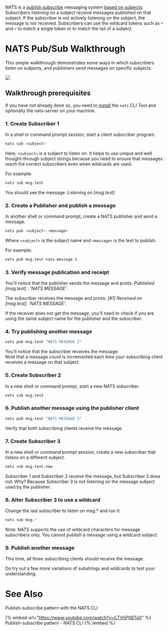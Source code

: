 NATS is a [publish subscribe](pubsub.md) messaging system [based on subjects](../../subjects.md). Subscribers listening on a subject receive messages published on that subject. If the subscriber is not actively listening on the subject, the message is not received. Subscribers can use the wildcard tokens such as `*` and `>` to match a single token or to match the tail of a subject.

# NATS Pub/Sub Walkthrough
  
This simple walkthrough demonstrates some ways in which subscribers listen on subjects, and publishers send messages on specific subjects.  
  
![](/assets/pubsubtut.svg)

## Walkthrough prerequisites

If you have not already done so, you need to [install](../../what-is-nats/walkthrough_setup.md) the `nats` CLI Tool and optionally the nats-server on your machine.

### 1. Create Subscriber 1

In a shell or command prompt session, start a client subscriber program.  

```bash
nats sub <subject>
```
  
Here, `<subject>` is a subject to listen on. It helps to use unique and well thought-through subject strings because you need to ensure that messages reach the correct subscribers even when wildcards are used.
  
For example:  

```bash
nats sub msg.test
```

You should see the message: _Listening on \[msg.test\]_

### 2. Create a Publisher and publish a message

In another shell or command prompt, create a NATS publisher and send a message.  

```bash
nats pub <subject> <message>
```

Where `<subject>` is the subject name and `<message>` is the text to publish.

For example:

```bash
nats pub msg.test nats-message-1
```

### 3. Verify message publication and receipt

You'll notice that the publisher sends the message and prints: _Published \[msg.test\] : 'NATS MESSAGE'_.

The subscriber receives the message and prints: _\[\#1\] Received on \[msg.test\]: 'NATS MESSAGE'_.

If the receiver does not get the message, you'll need to check if you are using the same subject name for the publisher and the subscriber.  

### 4. Try publishing another message

```bash
nats pub msg.test "NATS MESSAGE 2"
```

You'll notice that the subscriber receives the message.   
Note that a message count is incremented each time your subscribing client receives a message on that subject.  

### 5. Create Subscriber 2

In a new shell or command prompt, start a new NATS subscriber.   

```bash
nats sub msg.test
```

### 6. Publish another message using the publisher client

```bash
nats pub msg.test "NATS MESSAGE 3"
```

Verify that both subscribing clients receive the message.

### 7. Create Subscriber 3

In a new shell or command prompt session, create a new subscriber that listens on a different subject.  

```bash
nats sub msg.test.new
```

Subscriber 1 and Subscriber 2 receive the message, but Subscriber 3 does not. Why? Because Subscriber 3 is not listening on the message subject used by the publisher.

### 8. Alter Subscriber 3 to use a wildcard

Change the last subscriber to listen on msg.\* and run it:  

```bash
nats sub msg.*
```
  
Note: NATS supports the use of wildcard characters for message subscribers only. You cannot publish a message using a wildcard subject.

### 9. Publish another message
  
This time, all three subscribing clients should receive the message.  
  
Do try out a few more variations of substrings and wildcards to test your understanding.  


# See Also

Publish-subscribe pattern with the NATS CLI&#x20;

{% embed url="https://www.youtube.com/watch?v=jLTVhP08Tq0" %}
Publish-subscribe pattern - NATS CLI
{% /embed %}
